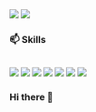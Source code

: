 <div class="contect">
<a href="https://gyaeh-coding.tistory.com/" target="_blank"><img src="https://img.shields.io/badge/Blog-09B3AF?style=flat&logo=vectorlogozone&logoColor=white"/></a>
<a href="https://www.google.com" target="_blank"><img src="https://img.shields.io/badge/jjy2646@gmail.com-EA4335?style=flat&logo=gmail&logoColor=white"/></a>
</div>

### 📫 Skills
<br>
<div class="Skills">
<a target="_blank" href="https://www.java.com/"><img src="https://img.shields.io/badge/Java-007396?style=flat&logo=java&logoColor=white" /></a>
<a target="_blank"><img src="https://img.shields.io/badge/Spring-6DB33F?style=flat&logo=spring&logoColor=white"/></a>
<a target="_blank"><img src="https://img.shields.io/badge/springboot-6DB33F?style=flat&logo=springboot&logoColor=white"/></a>
<a target="_blank" href="https://learn.microsoft.com/en-us/dotnet/csharp/"><img src="https://img.shields.io/badge/C%23-800080?style=flat&logo=csharp&logoColor=white" /></a>
<a target="_blank" href="https://www.mysql.com/"><img src="https://img.shields.io/badge/MySQL-007BFF?style=flat&logo=mysql&logoColor=white" /></a>
<a target="_blank" href="https://www.microsoft.com/en-us/sql-server"><img src="https://img.shields.io/badge/MSSQL-FDCC0C?style=flat&logo=microsoft-sql-server&logoColor=white" /></a>
<a target="_blank" href="https://reactjs.org/"><img src="https://img.shields.io/badge/React-0056D2?style=flat&logo=react&logoColor=white" /></a>



</div>


### Hi there 👋

<!--
**Jang-JIye/Jang-JIye** is a ✨ _special_ ✨ repository because its `README.md` (this file) appears on your GitHub profile.

Here are some ideas to get you started:

- 🔭 I’m currently working on ...
- 🌱 I’m currently learning ...
- 👯 I’m looking to collaborate on ...
- 🤔 I’m looking for help with ...
- 💬 Ask me about ...
- 📫 How to reach me: ...
- 😄 Pronouns: ...
- ⚡ Fun fact: ...
-->
